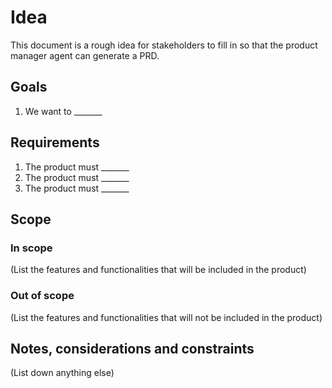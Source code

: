 # Idea

This document is a rough idea for stakeholders to fill in so that the product manager agent can generate a PRD.

## Goals

1. We want to _______

## Requirements

1. The product must _______
2. The product must _______
3. The product must _______

## Scope

### In scope

(List the features and functionalities that will be included in the product)

### Out of scope

(List the features and functionalities that will not be included in the product)

## Notes, considerations and constraints

(List down anything else)

